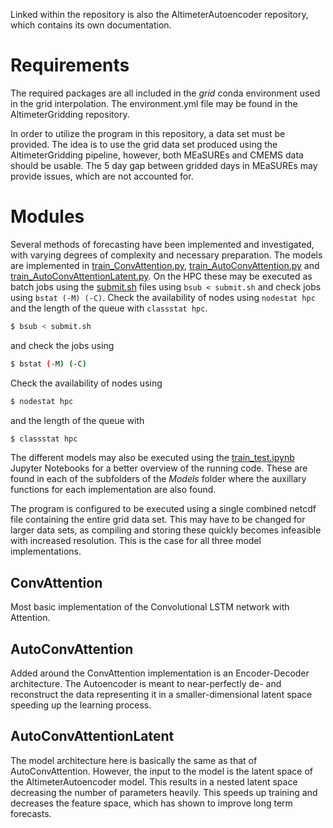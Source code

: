 Linked within the repository is also the AltimeterAutoencoder repository, which contains its own documentation.

# Requirements 

The required packages are all included in the *grid* conda environment used in the grid interpolation. The environment.yml file may be found in the AltimeterGridding repository.

In order to utilize the program in this repository, a data set must be provided. The idea is to use the grid data set produced using the AltimeterGridding pipeline, however, both MEaSUREs and CMEMS data should be usable. The 5 day gap between gridded days in MEaSUREs may provide issues, which are not accounted for.

# Modules

Several methods of forecasting have been implemented and investigated, with varying degrees of complexity and necessary preparation. The models are implemented in [train_ConvAttention.py](train_ConvAttention.py), [train_AutoConvAttention.py](train_AutoConvAttention.py) and [train_AutoConvAttentionLatent.py](train_AutoConvAttentionLatent.py). On the HPC these may be executed as batch jobs using the [submit.sh](submit.sh) files using ``bsub < submit.sh`` and check jobs using ``bstat (-M) (-C)``. Check the availability of nodes using ``nodestat hpc`` and the length of the queue with ``classstat hpc``.
```sh
$ bsub < submit.sh
```
and check the jobs using
```sh
$ bstat (-M) (-C)
```
Check the availability of nodes using
```sh
$ nodestat hpc
```
and the length of the queue with
```sh
$ classstat hpc
```

The different models may also be executed using the [train_test.ipynb](train_test.ipynb) Jupyter Notebooks for a better overview of the running code. These are found in each of the subfolders of the *Models* folder where the auxillary functions for each implementation are also found.

The program is configured to be executed using a single combined netcdf file containing the entire grid data set. This may have to be changed for larger data sets, as compiling and storing these quickly becomes infeasible with increased resolution. This is the case for all three model implementations.

## ConvAttention

Most basic implementation of the Convolutional LSTM network with Attention. 

## AutoConvAttention

Added around the ConvAttention implementation is an Encoder-Decoder architecture. The Autoencoder is meant to near-perfectly de- and reconstruct the data representing it in a smaller-dimensional latent space speeding up the learning process.

## AutoConvAttentionLatent

The model architecture here is basically the same as that of AutoConvAttention. However, the input to the model is the latent space of the AltimeterAutoencoder model. This results in a nested latent space decreasing the number of parameters heavily. This speeds up training and decreases the feature space, which has shown to improve long term forecasts.


